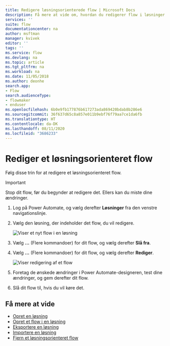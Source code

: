 ```yaml
---
title: Redigere løsningsorienterede flow | Microsoft Docs
description: Få mere at vide om, hvordan du redigerer flow i løsninger.
services: ''
suite: flow
documentationcenter: na
author: msftman
manager: kvivek
editor: ''
tags: ''
ms.service: flow
ms.devlang: na
ms.topic: article
ms.tgt_pltfrm: na
ms.workload: na
ms.date: 11/05/2018
ms.author: deonhe
search.app:
- Flow
search.audienceType:
- flowmaker
- enduser
ms.openlocfilehash: 6b0e9fb177876b617273ada869420bdab8b286e6
ms.sourcegitcommit: 36f637d65c8a857e011b9ebf76f79aa7ce1da6fb
ms.translationtype: HT
ms.contentlocale: da-DK
ms.lasthandoff: 08/11/2020
ms.locfileid: "3686233"
---
```

# <a name="edit-a-solution-aware-flow"></a>Rediger et løsningsorienteret flow


Følg disse trin for at redigere et løsningsorienteret flow.

> [!IMPORTANT]
> Stop dit flow, før du begynder at redigere det. Ellers kan du miste dine ændringer.

1. Log på Power Automate, og vælg derefter **Løsninger** fra den venstre navigationslinje.
1. Vælg den løsning, der indeholder det flow, du vil redigere.

   ![Viser et nyt flow i en løsning](./media/edit-solution-aware-flow/new-flow-inside-solution.png "Viser et nyt flow i en løsning")

1. Vælg **...** (Flere kommandoer) for dit flow, og vælg derefter **Slå fra**.
1. Vælg **...** (Flere kommandoer) for dit flow, og vælg derefter **Rediger**.

   ![Viser redigering af et flow](./media/edit-solution-aware-flow/edit-flow.png "Viser redigering af et flow")
   
1. Foretag de ønskede ændringer i Power Automate-designeren, test dine ændringer, og gem derefter dit flow.
1. Slå dit flow til, hvis du vil køre det.

## <a name="learn-more"></a>Få mere at vide

* [Opret en løsning](./overview-solution-flows.md)
* [Opret et flow i en løsning](./create-flow-solution.md)
* [Eksportere en løsning](./export-flow-solution.md)
* [Importere en løsning](./import-flow-solution.md)
* [Fjern et løsningsorienteret flow](./remove-solution-aware-flow.md)
